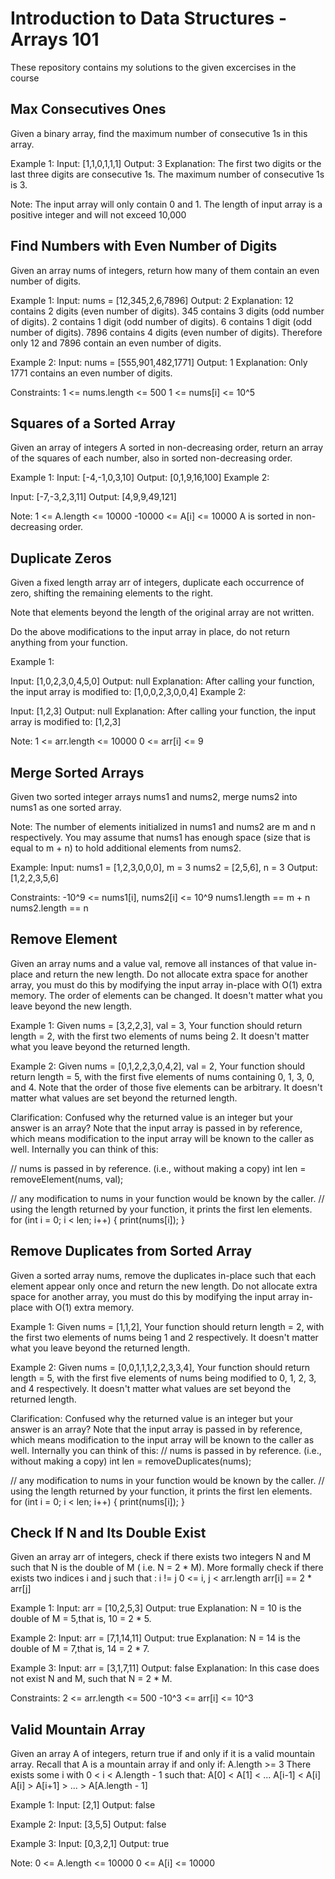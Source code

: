 # Introduction to Data Structures - Arrays 101
These repository contains my solutions to the given excercises in the course

## Max Consecutives Ones
Given a binary array, find the maximum number of consecutive 1s in this array.

Example 1:
Input: [1,1,0,1,1,1]
Output: 3
Explanation: The first two digits or the last three digits are consecutive 1s.
    The maximum number of consecutive 1s is 3.

Note:
The input array will only contain 0 and 1.
The length of input array is a positive integer and will not exceed 10,000

## Find Numbers with Even Number of Digits
Given an array nums of integers, return how many of them contain an even number of digits.

Example 1:
Input: nums = [12,345,2,6,7896]
Output: 2
Explanation: 
12 contains 2 digits (even number of digits). 
345 contains 3 digits (odd number of digits). 
2 contains 1 digit (odd number of digits). 
6 contains 1 digit (odd number of digits). 
7896 contains 4 digits (even number of digits). 
Therefore only 12 and 7896 contain an even number of digits.

Example 2:
Input: nums = [555,901,482,1771]
Output: 1 
Explanation: 
Only 1771 contains an even number of digits.
 
Constraints:
1 <= nums.length <= 500
1 <= nums[i] <= 10^5

## Squares of a Sorted Array
Given an array of integers A sorted in non-decreasing order, return an array of the squares of each number, also in sorted non-decreasing order.

Example 1:
Input: [-4,-1,0,3,10]
Output: [0,1,9,16,100]
Example 2:

Input: [-7,-3,2,3,11]
Output: [4,9,9,49,121]

Note:
1 <= A.length <= 10000
-10000 <= A[i] <= 10000
A is sorted in non-decreasing order.

## Duplicate Zeros
Given a fixed length array arr of integers, duplicate each occurrence of zero, shifting the remaining elements to the right.

Note that elements beyond the length of the original array are not written.

Do the above modifications to the input array in place, do not return anything from your function.

Example 1:

Input: [1,0,2,3,0,4,5,0]
Output: null
Explanation: After calling your function, the input array is modified to: [1,0,0,2,3,0,0,4]
Example 2:

Input: [1,2,3]
Output: null
Explanation: After calling your function, the input array is modified to: [1,2,3]

Note:
1 <= arr.length <= 10000
0 <= arr[i] <= 9

## Merge Sorted Arrays
Given two sorted integer arrays nums1 and nums2, merge nums2 into nums1 as one sorted array.

Note:
The number of elements initialized in nums1 and nums2 are m and n respectively.
You may assume that nums1 has enough space (size that is equal to m + n) to hold additional elements from nums2.

Example:
Input:
nums1 = [1,2,3,0,0,0], m = 3
nums2 = [2,5,6],       n = 3
Output: [1,2,2,3,5,6]

Constraints:
-10^9 <= nums1[i], nums2[i] <= 10^9
nums1.length == m + n
nums2.length == n

## Remove Element
Given an array nums and a value val, remove all instances of that value in-place and return the new length.
Do not allocate extra space for another array, you must do this by modifying the input array in-place with O(1) extra memory.
The order of elements can be changed. It doesn't matter what you leave beyond the new length.

Example 1:
Given nums = [3,2,2,3], val = 3,
Your function should return length = 2, with the first two elements of nums being 2.
It doesn't matter what you leave beyond the returned length.

Example 2:
Given nums = [0,1,2,2,3,0,4,2], val = 2,
Your function should return length = 5, with the first five elements of nums containing 0, 1, 3, 0, and 4.
Note that the order of those five elements can be arbitrary.
It doesn't matter what values are set beyond the returned length.

Clarification:
Confused why the returned value is an integer but your answer is an array?
Note that the input array is passed in by reference, which means modification to the input array will be known to the caller as well.
Internally you can think of this:

// nums is passed in by reference. (i.e., without making a copy)
int len = removeElement(nums, val);

// any modification to nums in your function would be known by the caller.
// using the length returned by your function, it prints the first len elements.
for (int i = 0; i < len; i++) {
    print(nums[i]);
}

## Remove Duplicates from Sorted Array
Given a sorted array nums, remove the duplicates in-place such that each element appear only once and return the new length.
Do not allocate extra space for another array, you must do this by modifying the input array in-place with O(1) extra memory.

Example 1:
Given nums = [1,1,2],
Your function should return length = 2, with the first two elements of nums being 1 and 2 respectively.
It doesn't matter what you leave beyond the returned length.

Example 2:
Given nums = [0,0,1,1,1,2,2,3,3,4],
Your function should return length = 5, with the first five elements of nums being modified to 0, 1, 2, 3, and 4 respectively.
It doesn't matter what values are set beyond the returned length.

Clarification:
Confused why the returned value is an integer but your answer is an array?
Note that the input array is passed in by reference, which means modification to the input array will be known to the caller as well.
Internally you can think of this:
// nums is passed in by reference. (i.e., without making a copy)
int len = removeDuplicates(nums);

// any modification to nums in your function would be known by the caller.
// using the length returned by your function, it prints the first len elements.
for (int i = 0; i < len; i++) {
    print(nums[i]);
}

## Check If N and Its Double Exist
Given an array arr of integers, check if there exists two integers N and M such that N is the double of M ( i.e. N = 2 * M).
More formally check if there exists two indices i and j such that :
i != j
0 <= i, j < arr.length
arr[i] == 2 * arr[j]

Example 1:
Input: arr = [10,2,5,3]
Output: true
Explanation: N = 10 is the double of M = 5,that is, 10 = 2 * 5.

Example 2:
Input: arr = [7,1,14,11]
Output: true
Explanation: N = 14 is the double of M = 7,that is, 14 = 2 * 7.

Example 3:
Input: arr = [3,1,7,11]
Output: false
Explanation: In this case does not exist N and M, such that N = 2 * M.

Constraints:
2 <= arr.length <= 500
-10^3 <= arr[i] <= 10^3

## Valid Mountain Array
Given an array A of integers, return true if and only if it is a valid mountain array.
Recall that A is a mountain array if and only if:
A.length >= 3
There exists some i with 0 < i < A.length - 1 such that:
A[0] < A[1] < ... A[i-1] < A[i]
A[i] > A[i+1] > ... > A[A.length - 1]

Example 1:
Input: [2,1]
Output: false

Example 2:
Input: [3,5,5]
Output: false

Example 3:
Input: [0,3,2,1]
Output: true

Note:
0 <= A.length <= 10000
0 <= A[i] <= 10000 